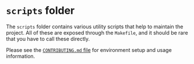 # `scripts` folder

The `scripts` folder contains various utility scripts that help to
maintain the project. All of these are exposed through the `Makefile`,
and it should be rare that you have to call these directly.

Please see the [`CONTRIBUTING.md` file](/CONTRIBUTING.md) for environment
setup and usage information.

